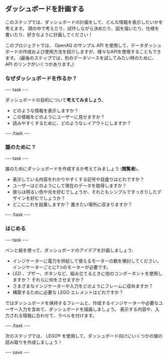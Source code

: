 ## ダッシュボードを計画する

このステップでは、ダッシュボードの計画をして、どんな情報を表示したいかを考えます。 頭の中で考えたり、試作しながら決めたり、図を描いたり、仕様を書いたり、好きなように計画してください！

このプロジェクトでは、 OpenAQ のサンプル API を使用して、データダッシュボードの作成および使用方法を紹介しますが、様々なAPIを使用することもできます。 (最後のステップでは、別のデータソースを試してみたい時のために、 API のリンクがいくつかあります。)

### なぜダッシュボードを作るか？

--- task ---

ダッシュボードの目的について**考えてみましょう**。

+ どのような情報を表示しますか？
+ この情報をどのようにユーザーに見せますか？
+ 読みやすくするために、どのようなレイアウトにしますか？


--- /task ---

### 誰のために？

--- task ---

誰のためにダッシュボードを作成するか考えてみましょう (**閲覧者**)。

+ 表示している内容をわかりやすくする記号や目盛りはどれですか？
+ ユーザーはどのようにして現在のデータを取得しますか？
+ 彼らは明るい色や光を好むでしょうか、それともシンプルですっきりしたデザインを好むでしょうか？
+ どこにこれを設置しますか？ 置きたい場所に収まりますか？

--- /task ---

### はじめる

--- task ---

ペンと紙を使って、ダッシュボードのアイデアを計画しましょう:

+ インジケーターに電力を供給して使えるモーターの数を検討してください。インジケーターごとに1つのモーターが必要です。
+ LED 、ブザー、ボタンなど、組み立てるときに他のコンポーネントを使用しますか？ それらに何をさせますか？
+ さまざまなインジケーターや入力をどのようにフレームに収めますか？
+ 構築するために必要な LEGO エレメントはどれですか？

ではダッシュボードを保持するフレームと、作成するインジケーターや必要なユーザー入力を含めて、ダッシュボードを描画しましょう。 表示する内容や、入力される情報に合わせて、ラベルを付けます。

--- /task ---

次のステップでは、 LEGO® を使用して、ダッシュボード向けにいくつかの値の読み取りを作成しましょう！


--- save ---
